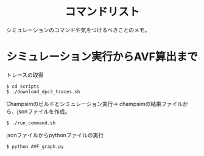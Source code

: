 <p align="center">
  <h1 align="center"> コマンドリスト </h1>
  <p> シミュレーションのコマンドや気をつけるべきことのメモ。 
</p>

# シミュレーション実行からAVF算出まで
トレースの取得
```
$ cd scripts
$ ./download_dpc3_traces.sh
```

Champsimのビルドとシミュレーション実行-> champsimの結果ファイルから、jsonファイルを作成。
```
$ ./run_command.sh
```

jsonファイルからpythonファイルの実行
```
$ python AVF_graph.py
```
